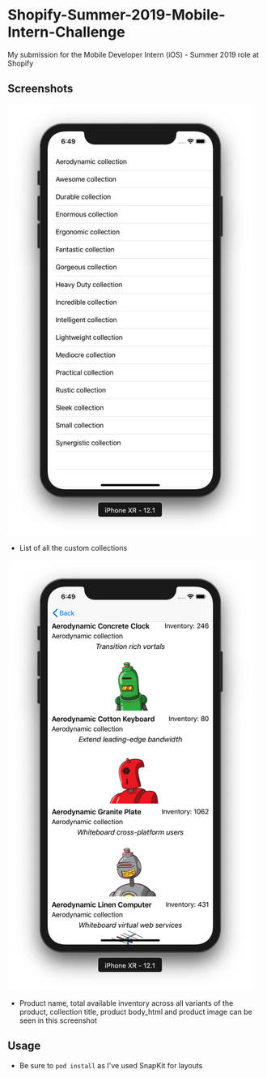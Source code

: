 # Shopify-Summer-2019-Mobile-Intern-Challenge
My submission for the Mobile Developer Intern (iOS) - Summer 2019 role at Shopify

## Screenshots

<img src="Screenshot_1.png">

* List of all the custom collections

<img src="Screenshot_2.png">

* Product name,  total available inventory across all variants of the product, collection title, product body_html and product image can be seen in this screenshot

## Usage
* Be sure to `pod install` as I've used SnapKit for layouts

